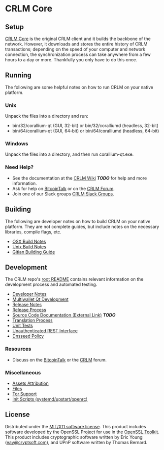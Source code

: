 CRLM Core
=====================

Setup
---------------------
[CRLM Core](http://corallium.org/wallet) is the original CRLM client and it builds the backbone of the network. However, it downloads and stores the entire history of CRLM transactions; depending on the speed of your computer and network connection, the synchronization process can take anywhere from a few hours to a day or more. Thankfully you only have to do this once.

Running
---------------------
The following are some helpful notes on how to run CRLM on your native platform.

### Unix

Unpack the files into a directory and run:

- bin/32/corallium-qt (GUI, 32-bit) or bin/32/coralliumd (headless, 32-bit)
- bin/64/corallium-qt (GUI, 64-bit) or bin/64/coralliumd (headless, 64-bit)

### Windows

Unpack the files into a directory, and then run corallium-qt.exe.

### Need Help?

* See the documentation at the [CRLM Wiki](https://en.bitcoin.it/wiki/Main_Page) ***TODO***
for help and more information.
* Ask for help on [BitcoinTalk](https://bitcointalk.org/index.php?topic=1262920.0) or on the [CRLM Forum](http://forum.corallium.org/).
* Join one of our Slack groups [CRLM Slack Groups](https://corallium.org/slack-logins/).

Building
---------------------
The following are developer notes on how to build CRLM on your native platform. They are not complete guides, but include notes on the necessary libraries, compile flags, etc.

- [OSX Build Notes](build-osx.md)
- [Unix Build Notes](build-unix.md)
- [Gitian Building Guide](gitian-building.md)

Development
---------------------
The CRLM repo's [root README](https://github.com/CRLM-Project/CRLM/blob/master/README.md) contains relevant information on the development process and automated testing.

- [Developer Notes](developer-notes.md)
- [Multiwallet Qt Development](multiwallet-qt.md)
- [Release Notes](release-notes.md)
- [Release Process](release-process.md)
- [Source Code Documentation (External Link)](https://dev.visucore.com/bitcoin/doxygen/) ***TODO***
- [Translation Process](translation_process.md)
- [Unit Tests](unit-tests.md)
- [Unauthenticated REST Interface](REST-interface.md)
- [Dnsseed Policy](dnsseed-policy.md)

### Resources

* Discuss on the [BitcoinTalk](https://bitcointalk.org/index.php?topic=1262920.0) or the [CRLM](http://forum.corallium.org/) forum.

### Miscellaneous
- [Assets Attribution](assets-attribution.md)
- [Files](files.md)
- [Tor Support](tor.md)
- [Init Scripts (systemd/upstart/openrc)](init.md)

License
---------------------
Distributed under the [MIT/X11 software license](http://www.opensource.org/licenses/mit-license.php).
This product includes software developed by the OpenSSL Project for use in the [OpenSSL Toolkit](https://www.openssl.org/). This product includes
cryptographic software written by Eric Young ([eay@cryptsoft.com](mailto:eay@cryptsoft.com)), and UPnP software written by Thomas Bernard.
